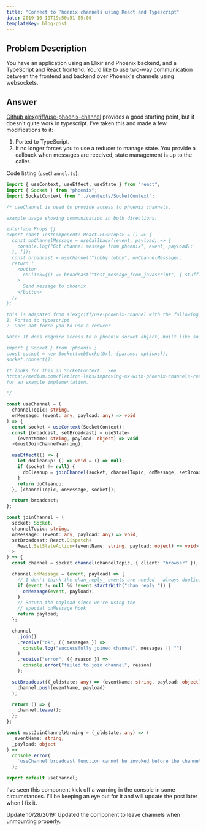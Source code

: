```yaml
---
title: "Connect to Phoenix channels using React and Typescript"
date: 2019-10-19T19:50:51-05:00
templateKey: blog-post
---
```


## Problem Description

You have an application using an Elixir and Phoenix backend, and a
TypeScript and React frontend. You'd like to use two-way communication
between the frontend and backend over Phoenix's channels using websockets.

## Answer

[Github alexgriff/use-phoenix-channel](https://github.com/alexgriff/use-phoenix-channel) provides
a good starting point, but it doesn't quite work in typescript. I've taken this and made a few modifications
to it:

1. Ported to TypeScript.
2. It no longer forces you to use a reducer to manage state. You provide a callback when
   messages are received, state management is up to the caller.

Code listing (`useChannel.ts`):

```typescript
import { useContext, useEffect, useState } from "react";
import { Socket } from "phoenix";
import SocketContext from "../contexts/SocketContext";

/* useChannel is used to provide access to phoenix channels.

example usage showing communication in both directions:

interface Props {}
export const TestComponent: React.FC<Props> = () => {
  const onChannelMessage = useCallback((event, payload) => {
    console.log("Got channel message from phoenix", event, payload);
  }, []);
  const broadcast = useChannel("lobby:lobby", onChannelMessage);
  return (
    <button
      onClick={() => broadcast("test_message_from_javascript", { stuff: 1 })}
    >
      Send message to phoenix
    </button>
  );
};

this is adapated from alexgriff/use-phoenix-channel with the following changes:
1. Ported to typescript
2. Does not force you to use a reducer.

Note: It does require access to a phoenix socket object, built like so:

import { Socket } from 'phoenix';
const socket = new Socket(webSocketUrl, {params: options});
socket.connect();

It looks for this in SocketContext.  See
https://medium.com/flatiron-labs/improving-ux-with-phoenix-channels-react-hooks-8e661d3a771e
for an example implementation.

*/

const useChannel = (
  channelTopic: string,
  onMessage: (event: any, payload: any) => void
) => {
  const socket = useContext(SocketContext);
  const [broadcast, setBroadcast] = useState<
    (eventName: string, payload: object) => void
  >(mustJoinChannelWarning);

  useEffect(() => {
    let doCleanup: () => void = () => null;
    if (socket != null) {
      doCleanup = joinChannel(socket, channelTopic, onMessage, setBroadcast);
    }
    return doCleanup;
  }, [channelTopic, onMessage, socket]);

  return broadcast;
};

const joinChannel = (
  socket: Socket,
  channelTopic: string,
  onMessage: (event: any, payload: any) => void,
  setBroadcast: React.Dispatch<
    React.SetStateAction<(eventName: string, payload: object) => void>
  >
) => {
  const channel = socket.channel(channelTopic, { client: "browser" });

  channel.onMessage = (event, payload) => {
    // I don't think the chan_reply_ events are needed - always duplicates.
    if (event != null && !event.startsWith("chan_reply_")) {
      onMessage(event, payload);
    }
    // Return the payload since we're using the
    // special onMessage hook
    return payload;
  };

  channel
    .join()
    .receive("ok", ({ messages }) =>
      console.log("successfully joined channel", messages || "")
    )
    .receive("error", ({ reason }) =>
      console.error("failed to join channel", reason)
    );

  setBroadcast((_oldstate: any) => (eventName: string, payload: object) =>
    channel.push(eventName, payload)
  );

  return () => {
    channel.leave();
  };
};

const mustJoinChannelWarning = (_oldstate: any) => (
  _eventName: string,
  _payload: object
) =>
  console.error(
    `useChannel broadcast function cannot be invoked before the channel has been joined`
  );

export default useChannel;
```

I've seen this component kick off a warning in the console in some circumstances.
I'll be keeping an eye out for it and will update the post later when I fix it.

Update 10/28/2019:  Updated the component to leave channels when unmounting
properly.
